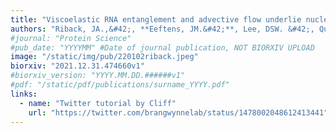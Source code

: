 ```yaml
---
title: "Viscoelastic RNA entanglement and advective flow underlie nucleolar form and function"
authors: "Riback, JA.,&#42;, **Eeftens, JM.&#42;**, Lee, DSW. &#42;, Quinodoz, SA., Beckers, L., Becker, LA., Brangwynne, CP."
#journal: "Protein Science"
#pub_date: "YYYYMM" #Date of journal publication, NOT BIORXIV UPLOAD
image: "/static/img/pub/220102riback.jpeg"
biorxiv: "2021.12.31.474660v1"
#biorxiv_version: "YYYY.MM.DD.######v1"
#pdf: "/static/pdf/publications/surname_YYYY.pdf"
links:
  - name: "Twitter tutorial by Cliff"
    url: "https://twitter.com/brangwynnelab/status/1478002048612413441"
---
```

